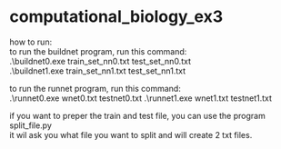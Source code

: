 # computational_biology_ex3

how to run:   
to run the buildnet program, run this command:   
.\buildnet0.exe train_set_nn0.txt test_set_nn0.txt   
.\buildnet1.exe train_set_nn1.txt test_set_nn1.txt

to run the runnet program, run this command:   
.\runnet0.exe wnet0.txt testnet0.txt
.\runnet1.exe wnet1.txt testnet1.txt

if you want to preper the train and test file, you can use the program split_file.py     
it wil ask you what file you want to split and will create 2 txt files.

